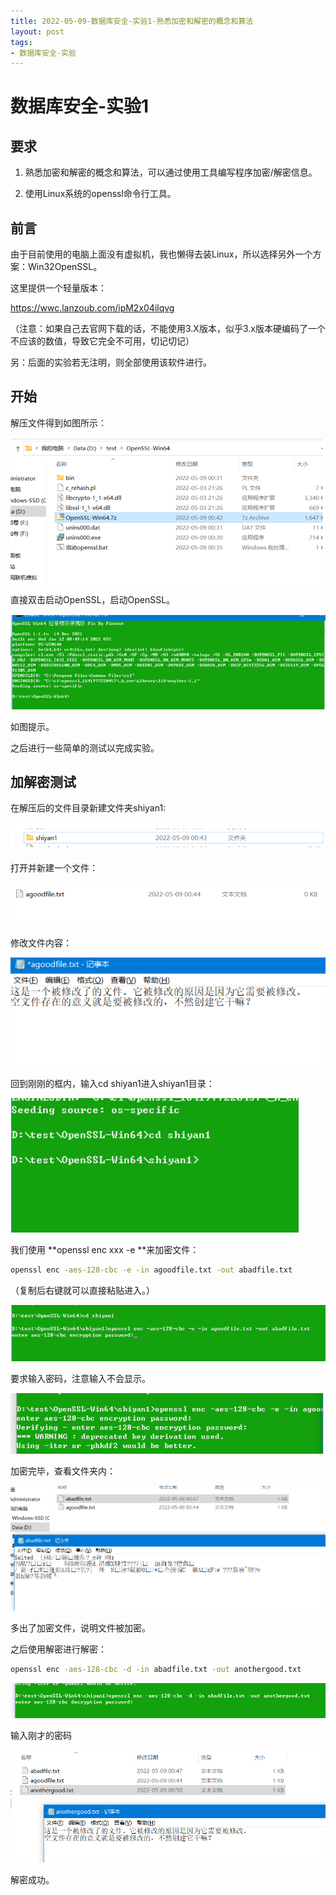 ```yaml
---
title: 2022-05-09-数据库安全-实验1-熟悉加密和解密的概念和算法
layout: post
tags: 
- 数据库安全-实验
---
```


# **数据库安全**-实验1

## 要求

1. 熟悉加密和解密的概念和算法，可以通过使用工具编写程序加密/解密信息。

2. 使用Linux系统的openssl命令行工具。

## 前言

由于目前使用的电脑上面没有虚拟机，我也懒得去装Linux，所以选择另外一个方案：Win32OpenSSL。

这里提供一个轻量版本：

https://wwc.lanzoub.com/ipM2x04ilqvg

（注意：如果自己去官网下载的话，不能使用3.X版本，似乎3.x版本硬编码了一个不应该的数值，导致它完全不可用，切记切记）

另：后面的实验若无注明，则全部使用该软件进行。

## 开始

解压文件得到如图所示：

![image-20220509004937580](../../src/assets/img/image-20220509004937580.png)直接双击启动OpenSSL，启动OpenSSL。

![image-20220509004929497](../../src/assets/img/image-20220509004929497.png)

如图提示。

之后进行一些简单的测试以完成实验。

## 加解密测试

在解压后的文件目录新建文件夹shiyan1:

![image-20220509004922169](../../src/assets/img/image-20220509004922169.png)

打开并新建一个文件：

![image-20220509004915537](../../src/assets/img/image-20220509004915537.png)

修改文件内容：

![image-20220509004909683](../../src/assets/img/image-20220509004909683.png)

回到刚刚的框内，输入cd shiyan1进入shiyan1目录：

![image-20220509004903621](../../src/assets/img/image-20220509004903621.png)

我们使用 **openssl enc xxx -e **来加密文件：

```bash
openssl enc -aes-128-cbc -e -in agoodfile.txt -out abadfile.txt
```

（复制后右键就可以直接粘贴进入。）

![image-20220509004857716](../../src/assets/img/image-20220509004857716.png)

要求输入密码，注意输入不会显示。

![image-20220509004844688](../../src/assets/img/image-20220509004844688.png)

加密完毕，查看文件夹内：

![image-20220509004955562](../../src/assets/img/image-20220509004955562.png)

多出了加密文件，说明文件被加密。

之后使用解密进行解密：

```bash
openssl enc -aes-128-cbc -d -in abadfile.txt -out anothergood.txt
```

![image-20220509005041167](../../src/assets/img/image-20220509005041167.png)

输入刚才的密码

![image-20220509005105854](../../src/assets/img/image-20220509005105854.png)

解密成功。